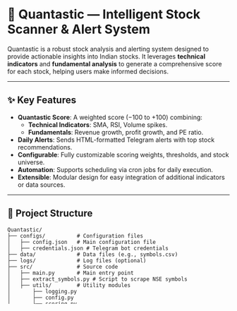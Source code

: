 # 🚀 Quantastic — Intelligent Stock Scanner & Alert System

Quantastic is a robust stock analysis and alerting system designed to provide actionable insights into Indian stocks. It leverages **technical indicators** and **fundamental analysis** to generate a comprehensive score for each stock, helping users make informed decisions.

---

## ✨ Key Features

- **Quantastic Score**: A weighted score (−100 to +100) combining:
  - **Technical Indicators**: SMA, RSI, Volume spikes.
  - **Fundamentals**: Revenue growth, profit growth, and PE ratio.
- **Daily Alerts**: Sends HTML-formatted Telegram alerts with top stock recommendations.
- **Configurable**: Fully customizable scoring weights, thresholds, and stock universe.
- **Automation**: Supports scheduling via cron jobs for daily execution.
- **Extensible**: Modular design for easy integration of additional indicators or data sources.

---

## 📂 Project Structure

```
Quantastic/
├── configs/          # Configuration files
│   ├── config.json   # Main configuration file
│   ├── credentials.json # Telegram bot credentials
├── data/             # Data files (e.g., symbols.csv)
├── logs/             # Log files (optional)
├── src/              # Source code
│   ├── main.py       # Main entry point
│   ├── extract_symbols.py # Script to scrape NSE symbols
│   ├── utils/        # Utility modules
│       ├── logging.py
│       ├── config.py
│       ├── scoring.py
│       ├── messaging.py
├── tests/            # Unit tests
│   ├── test_scoring.py
├── set_env.sh        # Environment setup script
└── Readme.md         # Project documentation
```

---

## ⚙️ Setup

### 1. Set Up the Environment

Run the `set_env.sh` script to create a Conda virtual environment and install dependencies:

```bash
bash ./set_env.sh
```

Activate the environment:

```bash
conda activate quantastic
```

### 2. Configure the Project

- **`configs/config.json`**: Update the configuration file to match your requirements.
- **`configs/credentials.json`**: Add your Telegram bot token and chat IDs.

### 3. Extract NSE Stock Symbols

Run the `extract_symbols.py` script to fetch the latest NSE stock symbols and save them to `data/symbols.csv`:

```bash
python src/extract_symbols.py
```

---

## 🧐 How Quantastic Works

Quantastic looks at each stock from **two angles**:

### 1️⃣ Technical Score (How the stock is moving 📈)

- **Price trend (SMA 20)**: Is it trending up or down?
- **Momentum (RSI)**: Oversold → potential buy; Overbought → caution
- **Volume spike**: Big jump in trading volume → could be interesting

> Think of this as “Is the stock **hot right now**?” 🔥

### 2️⃣ Fundamental Score (How the company is doing 💰)

- **Revenue growth** 📊: Did the company earn more than last quarter?
- **Profit growth** 💵: Did it make more profit than last quarter?
- **PE ratio** ⚖️: Price vs earnings — cheap → + points, expensive → - points

> Think of this as “Is the **business healthy**?” 💪

### 3️⃣ Final Score

- Combines Technical + Fundamental scores
- **High score → Buy/Watch** 🟢
- **Medium score → Hold** 🟡
- **Low score → Avoid/Sell** 🔴

---

## 📊 Example Telegram Alert

```
<b>🚀 Quantastic — Market Open Alert</b> (04 Sep 2025, 09:15 IST)
📊 Scanned <b>10</b> stocks. Showing top <b>5</b> picks:

<b>🔥 Watchlist (Potential Buys)</b>
🏷️ TCS — <b>78</b> (Tech: 80, Fund: 75)
💰 Last Price: ₹3,300.00
📉 1M Range: ₹3,200.00 → ₹3,350.00
📈 3M Range: ₹3,000.00 → ₹3,400.00
📊 RSI: 60.1 | PE: 35.0
✅ Recommendation: 🟢 <b>Buy</b>
```

---

## 🕒 Automating with Cron Jobs

### What is a Cron Job?

A **cron job** is a scheduled task that runs automatically at specified times or intervals. It is ideal for automating repetitive tasks like running the `main.py` script daily to fetch stock data, compute scores, and send Telegram alerts.

#### How to Set Up a Cron Job?

1. **Open the Crontab Editor**:

   ```bash
   crontab -e
   ```

2. **Add the Cron Job**:
   Add the following line to schedule the script to run daily at **10:00 AM IST**:

   ```cron
   0 10 * * 1-5 /Users/adnankarol/miniconda3/envs/quantastic/bin/python /Users/adnankarol/Desktop/Quantastic/src/main.py >> /Users/adnankarol/Desktop/Quantastic/logs/alerts.log 2>&1
   ```

   - **Explanation**:
     - `0 10`: Runs at 10:00 AM.
     - `* *`: Every day of the month and every month.
     - `1-5`: Monday to Friday (weekdays only).
     - `/Users/adnankarol/miniconda3/envs/quantastic/bin/python`: Path to the Python interpreter in your virtual environment.
     - `/Users/adnankarol/Desktop/Quantastic/src/main.py`: Path to the `main.py` script.
     - `>> /Users/adnankarol/Desktop/Quantastic/logs/alerts.log`: Appends the output to a log file.
     - `2>&1`: Redirects errors to the same log file.

3. **Save and Exit**:
   - If using `nano`, press `Ctrl + O`, then `Enter`, and `Ctrl + X`.
   - If using `vim`, type `:wq` and press `Enter`.

4. **Verify the Cron Job**:
   List all scheduled cron jobs:

   ```bash
   crontab -l
   ```

---

## 🤝 Contributing

Contributions are welcome! Please follow these steps:

1. Fork the repository.
2. Create a new branch for your feature or bug fix:

   ```bash
   git checkout -b feature-name
   ```

3. Commit your changes:

   ```bash
   git commit -m "Add feature-name"
   ```

4. Push to your branch:

   ```bash
   git push origin feature-name
   ```

5. Submit a pull request.

---

## 📜 License

This project is licensed under the MIT License. See the `LICENSE` file for details.

---

## 📞 Contact

For any inquiries or support, feel free to reach out via LinkedIn:

- [Your LinkedIn Profile](https://www.linkedin.com/in/your-profile)
